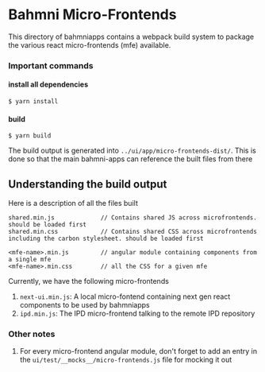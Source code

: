 # Bahmni Micro-Frontends

This directory of bahmniapps contains a webpack build system to package the various react
micro-frontends (mfe) available.

### Important commands
#### install all dependencies
```
$ yarn install
```

#### build
```
$ yarn build
```

The build output is generated into `../ui/app/micro-frontends-dist/`. This is done so that the 
main bahmni-apps can reference the built files from there


## Understanding the build output
Here is a description of all the files built

```
shared.min.js             // Contains shared JS across microfrontends. should be loaded first
shared.min.css            // Contains shared CSS across microfrontends including the carbon stylesheet. should be loaded first  

<mfe-name>.min.js         // angular module containing components from a single mfe
<mfe-name>.min.css        // all the CSS for a given mfe
```

Currently, we have the following micro-frontends

1. `next-ui.min.js`: A local micro-fontend containing next gen react components to be used by bahmniapps
2. `ipd.min.js`: The IPD micro-frontend talking to the remote IPD repository


### Other notes
1. For every micro-frontend angular module, don't forget to add an entry in the `ui/test/__mocks__/micro-frontends.js` file for mocking it out